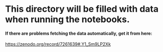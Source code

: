 # This directory will be filled with data when running the notebooks.
#### If there are problems fetching the data automatically, get it from here:

https://zenodo.org/record/7261639#.Y1_Sm9LP2Xk
